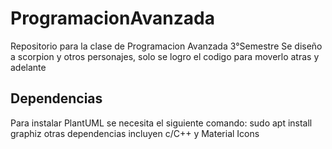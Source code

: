 # ProgramacionAvanzada
Repositorio para la clase de Programacion Avanzada 3°Semestre
Se diseño a scorpion y otros personajes, solo se logro el codigo para moverlo atras y adelante
## Dependencias
Para instalar PlantUML se necesita el siguiente comando:
sudo apt install graphiz
otras dependencias incluyen c/C++ y Material Icons

